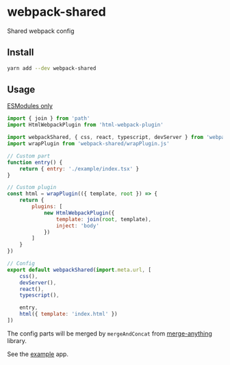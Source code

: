 # webpack-shared

Shared webpack config

## Install

```bash
yarn add --dev webpack-shared
```

## Usage

[ESModules only](https://gist.github.com/sindresorhus/a39789f98801d908bbc7ff3ecc99d99c)

```js
import { join } from 'path'
import HtmlWebpackPlugin from 'html-webpack-plugin'

import webpackShared, { css, react, typescript, devServer } from 'webpack-shared'
import wrapPlugin from 'webpack-shared/wrapPlugin.js'

// Custom part
function entry() {
	return { entry: './example/index.tsx' }
}

// Custom plugin
const html = wrapPlugin(({ template, root }) => {
	return {
		plugins: [
			new HtmlWebpackPlugin({
				template: join(root, template),
				inject: 'body'
			})
		]
	}
})

// Config
export default webpackShared(import.meta.url, [
	css(),
	devServer(),
	react(),
	typescript(),

	entry,
	html({ template: 'index.html' })
])
```

The config parts will be merged by `mergeAndConcat` from [merge-anything](https://github.com/mesqueeb/merge-anything) library.

See the [example](https://github.com/mytecor/webpack-shared/blob/main/example) app.
